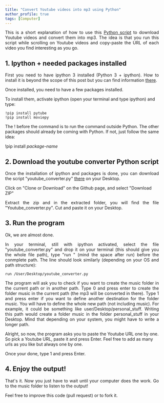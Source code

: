 ```yaml
---
title: "Convert Youtube videos into mp3 using Python"
author_profile: true
tags: [Computer]
---
```


<p align="justify"> 
This is a short explanation of how to use this
<a href="https://github.com/JLefortBesnard/YoutubeConverter">Python script</a>
to download Youtube videos and convert them into mp3. The idea is that you run this script while scrolling on Youtube videos and copy-paste the URL of each video you find interesting as you go.
</p>


## 1. Ipython + needed packages installed
<p align="justify"> 
First you need to have ipython 3 installed (Python 3 + ipython). How to install it is beyond the scope of this post but you can find information <a href="http://jeremylefortbesnard.de/LearnPythonandML/">there</a>.
</p>

Once installed, you need to have a few packages installed. 

To install them, activate ipython (open your terminal and type ipython) and type:

```
!pip install pytube
!pip install moviepy
```
<p align="justify"> 
The ! before the command is to run the command outside Python.
The other packages should already be coming with Python. If not, just follow the same idea: 
</p>

!pip install _package-name_

  
## 2. Download the youtube converter Python script
<p align="justify">
Once the installation of ipython and packages is done, you can download the script "youtube_converter.py" <a href="https://github.com/JLefortBesnard/YoutubeConverter">there</a> on your Desktop.
</p>

Click on "Clone or Download" on the Github page, and select "Download ZIP"

<p align="justify"> 
Extract the zip and in the extracted folder, you will find the file "Youtube_converter.py".
Cut and paste it on your Desktop.
</p>

## 3. Run the program

Ok, we are almost done.

<p align="justify">
In your terminal, still with ipython activated, select the file "youtube_converter.py" and drop it on your terminal (this should give you the whole file path), type "run " (mind the space after run) before the conmplete path. The line should look similarly (depending on your OS and path structure):
</p>

```
run /User/Desktop/youtube_converter.py
```

<p align="justify"> 
The program will ask you to check if you want to create the music folder in the current path or in another path.
Type 0 and press enter to create the folder music in the current path (the mp3 will be converted in there).
Type 1 and press enter if you want to define another destination for the folder music. You will have to define the whole new path (not including music). For example, it could be something like user/Desktop/personal_stuff. Writing this path would create a folder music in the folder personal_stuff in your Desktop. Mind that depending on your system, you might have to write a longer path.
</p>

Alright, so now, the program asks you to paste the Youtube URL one by one. So pick a Youtube URL, paste it and press Enter. Feel free to add as many urls as you like but always one by one.

Once your done, type 1 and press Enter.

## 4. Enjoy the output!
<p align="justify"> 
That's it. Now you just have to wait until your computer does the work. 
Go to the music folder to listen to the output!
</p>

Feel free to improve this code (pull request) or to fork it.
